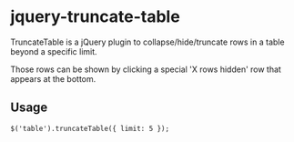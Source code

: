 jquery-truncate-table
=====================

TruncateTable is a jQuery plugin to collapse/hide/truncate rows in a table beyond a specific limit.

Those rows can be shown by clicking a special 'X rows hidden' row that appears at the bottom.

Usage
---

```
$('table').truncateTable({ limit: 5 });
```
